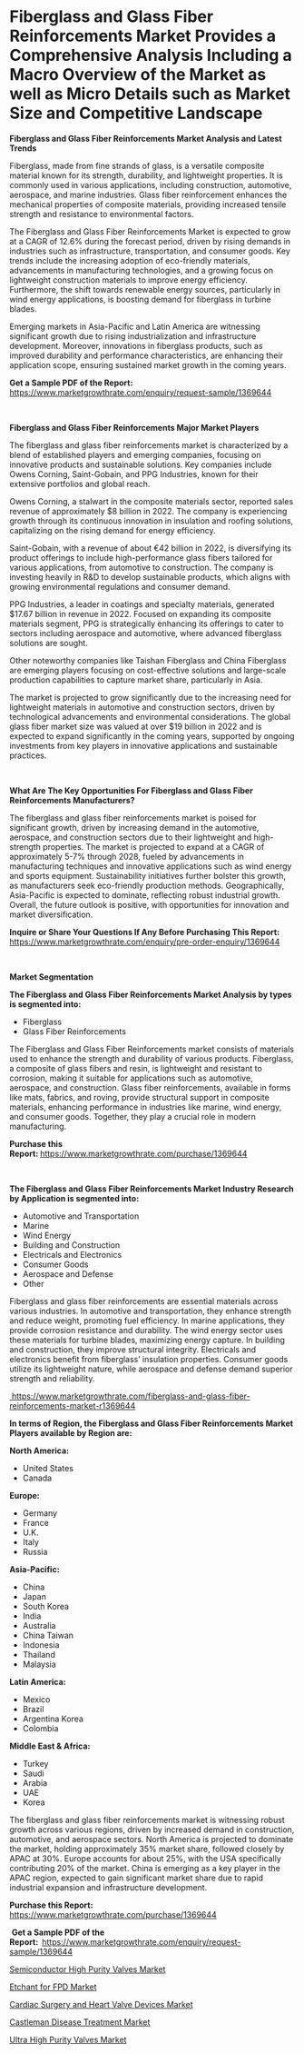 <p><h1>Fiberglass and Glass Fiber Reinforcements Market Provides a Comprehensive Analysis Including a Macro Overview of the Market as well as Micro Details such as Market Size and Competitive Landscape</h1></p><p><strong>Fiberglass and Glass Fiber Reinforcements Market Analysis and Latest Trends</strong></p>
<p><p>Fiberglass, made from fine strands of glass, is a versatile composite material known for its strength, durability, and lightweight properties. It is commonly used in various applications, including construction, automotive, aerospace, and marine industries. Glass fiber reinforcement enhances the mechanical properties of composite materials, providing increased tensile strength and resistance to environmental factors.</p><p>The Fiberglass and Glass Fiber Reinforcements Market is expected to grow at a CAGR of 12.6% during the forecast period, driven by rising demands in industries such as infrastructure, transportation, and consumer goods. Key trends include the increasing adoption of eco-friendly materials, advancements in manufacturing technologies, and a growing focus on lightweight construction materials to improve energy efficiency. Furthermore, the shift towards renewable energy sources, particularly in wind energy applications, is boosting demand for fiberglass in turbine blades.</p><p>Emerging markets in Asia-Pacific and Latin America are witnessing significant growth due to rising industrialization and infrastructure development. Moreover, innovations in fiberglass products, such as improved durability and performance characteristics, are enhancing their application scope, ensuring sustained market growth in the coming years.</p></p>
<p><strong>Get a Sample PDF of the Report:&nbsp;</strong> <a href="https://www.marketgrowthrate.com/enquiry/request-sample/1369644">https://www.marketgrowthrate.com/enquiry/request-sample/1369644</a></p>
<p>&nbsp;</p>
<p><strong>Fiberglass and Glass Fiber Reinforcements Major Market Players</strong></p>
<p><p>The fiberglass and glass fiber reinforcements market is characterized by a blend of established players and emerging companies, focusing on innovative products and sustainable solutions. Key companies include Owens Corning, Saint-Gobain, and PPG Industries, known for their extensive portfolios and global reach.</p><p>Owens Corning, a stalwart in the composite materials sector, reported sales revenue of approximately $8 billion in 2022. The company is experiencing growth through its continuous innovation in insulation and roofing solutions, capitalizing on the rising demand for energy efficiency.</p><p>Saint-Gobain, with a revenue of about €42 billion in 2022, is diversifying its product offerings to include high-performance glass fibers tailored for various applications, from automotive to construction. The company is investing heavily in R&D to develop sustainable products, which aligns with growing environmental regulations and consumer demand.</p><p>PPG Industries, a leader in coatings and specialty materials, generated $17.67 billion in revenue in 2022. Focused on expanding its composite materials segment, PPG is strategically enhancing its offerings to cater to sectors including aerospace and automotive, where advanced fiberglass solutions are sought.</p><p>Other noteworthy companies like Taishan Fiberglass and China Fiberglass are emerging players focusing on cost-effective solutions and large-scale production capabilities to capture market share, particularly in Asia.</p><p>The market is projected to grow significantly due to the increasing need for lightweight materials in automotive and construction sectors, driven by technological advancements and environmental considerations. The global glass fiber market size was valued at over $19 billion in 2022 and is expected to expand significantly in the coming years, supported by ongoing investments from key players in innovative applications and sustainable practices.</p></p>
<p>&nbsp;</p>
<p><strong>What Are The Key Opportunities For Fiberglass and Glass Fiber Reinforcements Manufacturers?</strong></p>
<p><p>The fiberglass and glass fiber reinforcements market is poised for significant growth, driven by increasing demand in the automotive, aerospace, and construction sectors due to their lightweight and high-strength properties. The market is projected to expand at a CAGR of approximately 5-7% through 2028, fueled by advancements in manufacturing techniques and innovative applications such as wind energy and sports equipment. Sustainability initiatives further bolster this growth, as manufacturers seek eco-friendly production methods. Geographically, Asia-Pacific is expected to dominate, reflecting robust industrial growth. Overall, the future outlook is positive, with opportunities for innovation and market diversification.</p></p>
<p><strong>Inquire or Share Your Questions If Any Before Purchasing This Report:</strong> <a href="https://www.marketgrowthrate.com/enquiry/pre-order-enquiry/1369644">https://www.marketgrowthrate.com/enquiry/pre-order-enquiry/1369644</a></p>
<p>&nbsp;</p>
<p><strong>Market Segmentation</strong></p>
<p><strong>The Fiberglass and Glass Fiber Reinforcements Market Analysis by types is segmented into:</strong></p>
<p><ul><li>Fiberglass</li><li>Glass Fiber Reinforcements</li></ul></p>
<p><p>The Fiberglass and Glass Fiber Reinforcements market consists of materials used to enhance the strength and durability of various products. Fiberglass, a composite of glass fibers and resin, is lightweight and resistant to corrosion, making it suitable for applications such as automotive, aerospace, and construction. Glass fiber reinforcements, available in forms like mats, fabrics, and roving, provide structural support in composite materials, enhancing performance in industries like marine, wind energy, and consumer goods. Together, they play a crucial role in modern manufacturing.</p></p>
<p><strong>Purchase this Report:&nbsp;</strong><a href="https://www.marketgrowthrate.com/purchase/1369644">https://www.marketgrowthrate.com/purchase/1369644</a></p>
<p>&nbsp;</p>
<p><strong>The Fiberglass and Glass Fiber Reinforcements Market Industry Research by Application is segmented into:</strong></p>
<p><ul><li>Automotive and Transportation</li><li>Marine</li><li>Wind Energy</li><li>Building and Construction</li><li>Electricals and Electronics</li><li>Consumer Goods</li><li>Aerospace and Defense</li><li>Other</li></ul></p>
<p><p>Fiberglass and glass fiber reinforcements are essential materials across various industries. In automotive and transportation, they enhance strength and reduce weight, promoting fuel efficiency. In marine applications, they provide corrosion resistance and durability. The wind energy sector uses these materials for turbine blades, maximizing energy capture. In building and construction, they improve structural integrity. Electricals and electronics benefit from fiberglass’ insulation properties. Consumer goods utilize its lightweight nature, while aerospace and defense demand superior strength and reliability.</p></p>
<p><a href="https://www.marketgrowthrate.com/fiberglass-and-glass-fiber-reinforcements-market-r1369644">&nbsp;https://www.marketgrowthrate.com/fiberglass-and-glass-fiber-reinforcements-market-r1369644</a></p>
<p><strong>In terms of Region, the Fiberglass and Glass Fiber Reinforcements Market Players available by Region are:</strong></p>
<p>
    <p> <strong> North America: </strong>
        <ul>
            <li>United States</li>
            <li>Canada</li>
        </ul>
        </p> 
    <p> <strong> Europe: </strong>
        <ul>
            <li>Germany</li>
            <li>France</li>
            <li>U.K.</li>
            <li>Italy</li>
            <li>Russia</li>
        </ul>
        </p> 
    <p> <strong> Asia-Pacific: </strong>
        <ul>
            <li>China</li>
            <li>Japan</li>
            <li>South Korea</li>
            <li>India</li>
            <li>Australia</li>
            <li>China Taiwan</li>
            <li>Indonesia</li>
            <li>Thailand</li>
            <li>Malaysia</li>
        </ul>
        </p> 
    <p> <strong> Latin America: </strong>
        <ul>
            <li>Mexico</li>
            <li>Brazil</li>
            <li>Argentina Korea</li>
            <li>Colombia</li>
        </ul>
        </p> 
    <p> <strong> Middle East & Africa: </strong>
        <ul>
            <li>Turkey</li>
            <li>Saudi</li>
            <li>Arabia</li>
            <li>UAE</li>
            <li>Korea</li>
        </ul>
    </p>
    </p>
<p><p>The fiberglass and glass fiber reinforcements market is witnessing robust growth across various regions, driven by increased demand in construction, automotive, and aerospace sectors. North America is projected to dominate the market, holding approximately 35% market share, followed closely by APAC at 30%. Europe accounts for about 25%, with the USA specifically contributing 20% of the market. China is emerging as a key player in the APAC region, expected to gain significant market share due to rapid industrial expansion and infrastructure development.</p></p>
<p><strong>Purchase this Report: </strong><a href="https://www.marketgrowthrate.com/purchase/1369644">https://www.marketgrowthrate.com/purchase/1369644</a></p>
<p>&nbsp;<strong>Get a Sample PDF of the Report:&nbsp;&nbsp;</strong><a href="https://www.marketgrowthrate.com/enquiry/request-sample/1369644">https://www.marketgrowthrate.com/enquiry/request-sample/1369644</a></p>
<p><strong></strong></p>
<p><p><a href="https://medium.com/@alexxis.gm/an-in-depth-analysis-of-the-global-semiconductor-high-purity-valves-market-scope-and-its-rapid-721de0581538">Semiconductor High Purity Valves Market</a></p><p><a href="https://issuu.com/reportprime-2/docs/etchant-for-fpd-market-size-2030.pp_649c671f46ca20">Etchant for FPD Market</a></p><p><a href="https://github.com/DianaWilson796/Market-Research-Report-List-1/blob/main/cardiac-surgery-and-heart-valve-devices-market.md">Cardiac Surgery and Heart Valve Devices Market</a></p><p><a href="https://www.linkedin.com/pulse/how-regional-markets-adapting-castleman-disease-treatment-market-ocihc">Castleman Disease Treatment Market</a></p><p><a href="https://medium.com/@alexxis.gm/ultra-high-purity-valves-market-a-global-and-regional-analysis-focus-on-end-user-product-and-29621378b23d">Ultra High Purity Valves Market</a></p></p>